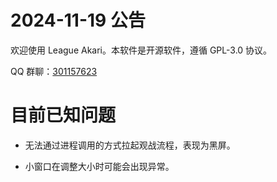 # 2024-11-19 公告

欢迎使用 League Akari。本软件是开源软件，遵循 GPL-3.0 协议。

QQ 群聊：[301157623](https://qm.qq.com/q/F1Xv85etlm)

# 目前已知问题

- 无法通过进程调用的方式拉起观战流程，表现为黑屏。

- 小窗口在调整大小时可能会出现异常。

